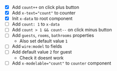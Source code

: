 - [x] Add `count++` on click plus button
- [x] Add `x-text="count"` to counter
- [x] Init `x-data` to root component
- [ ] Add `count: 1` to `x-data`
- [ ] Add `count > 1 && count--` on click minus button
- [ ] Add `guests`, `rooms`, `bathrooms` properties
  - Also set default value `1`
- [ ] Add `wire:model` to fields
- [ ] Add default value `2` for guest
  - Check it doesnt work
- [ ] Add `x-modelable="count"` to `counter` component

